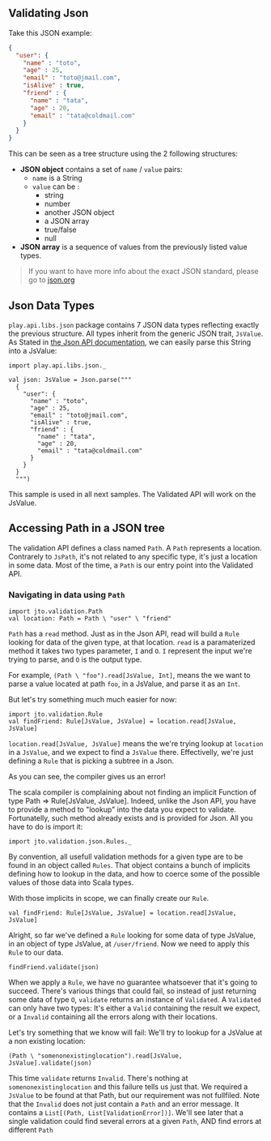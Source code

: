 ## Validating Json

Take this JSON example:

```json
{
  "user": {
    "name" : "toto",
    "age" : 25,
    "email" : "toto@jmail.com",
    "isAlive" : true,
    "friend" : {
  	  "name" : "tata",
  	  "age" : 20,
  	  "email" : "tata@coldmail.com"
    }
  }
}
```

This can be seen as a tree structure using the 2 following structures:

- **JSON object** contains a set of `name` / `value` pairs:
    - `name` is a String
    - `value` can be :
        - string
        - number
        - another JSON object
        - a JSON array
        - true/false
        - null
- **JSON array** is a sequence of values from the previously listed value types.

> If you want to have more info about the exact JSON standard, please go to [json.org](http://json.org/)

## Json Data Types

`play.api.libs.json` package contains 7 JSON data types reflecting exactly the previous structure.
All types inherit from the generic JSON trait, ```JsValue```. As Stated in [the Json API documentation](https://www.playframework.com/documentation/2.3.x/ScalaJson), we can easily parse this String into a JsValue:

```tut
import play.api.libs.json._

val json: JsValue = Json.parse("""
  {
    "user": {
      "name" : "toto",
      "age" : 25,
      "email" : "toto@jmail.com",
      "isAlive" : true,
      "friend" : {
        "name" : "tata",
        "age" : 20,
        "email" : "tata@coldmail.com"
      }
    }
  }
  """)
```

This sample is used in all next samples.
The Validated API will work on the JsValue.

## Accessing Path in a JSON tree

The validation API defines a class named `Path`. A `Path` represents a location. Contrarely to `JsPath`, it's not related to any specific type, it's just a location in some data. Most of the time, a `Path` is our entry point into the Validated API.

### Navigating in data using `Path`

```tut
import jto.validation.Path
val location: Path = Path \ "user" \ "friend"
```

`Path` has a `read` method. Just as in the Json API, read will build a `Rule` looking for data of the given type, at that location.
`read` is a paramaterized method it takes two types parameter, `I` and `O`. `I` represent the input we're trying to parse, and `O` is the output type.

For example, `(Path \ "foo").read[JsValue, Int]`, means the we want to parse a value located at path `foo`, in a JsValue, and parse it as an `Int`.

But let's try something much much easier for now:

```tut:nofail
import jto.validation.Rule
val findFriend: Rule[JsValue, JsValue] = location.read[JsValue, JsValue]
```

`location.read[JsValue, JsValue]` means the we're trying lookup at `location` in a `JsValue`, and we expect to find a `JsValue` there. Effectivelly, we're just defining a `Rule` that is picking a subtree in a Json.

As you can see, the compiler gives us an error!

The scala compiler is complaining about not finding an implicit Function of type Path => Rule[JsValue, JsValue]. Indeed, unlike the Json API, you have to provide a method to "lookup" into the data you expect to validate. Fortunatelly, such method already exists and is provided for Json. All you have to do is import it:

```tut
import jto.validation.json.Rules._
```

By convention, all usefull validation methods for a given type are to be found in an object called `Rules`. That object contains a bunch of implicits defining how to lookup in the data, and how to coerce some of the possible values of those data into Scala types.

With those implicits in scope, we can finally create our `Rule`.

```tut
val findFriend: Rule[JsValue, JsValue] = location.read[JsValue, JsValue]
```

Alright, so far we've defined a `Rule` looking for some data of type JsValue, in an object of type JsValue, at `/user/friend`.
Now we need to apply this `Rule` to our data.

```tut
findFriend.validate(json)
```

When we apply a `Rule`, we have no guarantee whatsoever that it's going to succeed. There's various things that could fail, so instead of just returning some data of type `O`, `validate` returns an instance of `Validated`.
A `Validated` can only have two types: It's either a `Valid` containing the result we expect, or a `Invalid` containing all the errors along with their locations.

Let's try something that we know will fail: We'll try to lookup for a JsValue at a non existing location:

```tut
(Path \ "somenonexistinglocation").read[JsValue, JsValue].validate(json)
```

This time `validate` returns `Invalid`. There's nothing at `somenonexistinglocation` and this failure tells us just that. We required a `JsValue` to be found at that Path, but our requirement was not fullfiled. Note that the `Invalid` does not just contain a `Path` and an error message. It contains a `List[(Path, List[ValidationError])]`. We'll see later that a  single validation could find several errors at a given `Path`, AND find errors at different `Path`
